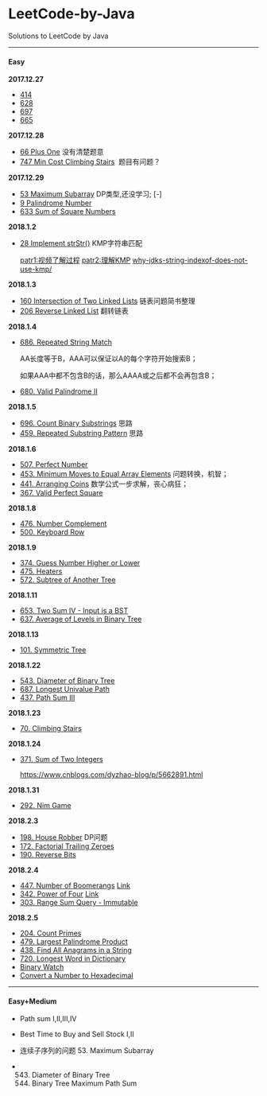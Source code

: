 # LeetCode-by-Java
Solutions to LeetCode by Java

-------------------

#### Easy

**2017.12.27**
 - [414](https://leetcode.com/problems/third-maximum-number/)
 - [628](https://leetcode.com/problems/maximum-product-of-three-numbers/)
 - [697](https://leetcode.com/problems/degree-of-an-array/)
 - [665](https://leetcode.com/problems/non-decreasing-array/)

**2017.12.28**
 - [66 Plus One](https://leetcode.com/problems/plus-one/) 没有清楚题意
 - [747 Min Cost Climbing Stairs](https://leetcode.com/problems/min-cost-climbing-stairs/description/)  题目有问题？

**2017.12.29**
 - [53 Maximum Subarray](https://leetcode.com/problems/maximum-subarray) DP类型,还没学习; [-]
 - [9 Palindrome Number](https://leetcode.com/problems/palindrome-number/)
 - [633 Sum of Square Numbers](https://leetcode.com/problems/sum-of-square-numbers/)

**2018.1.2**

- [28 Implement strStr()](https://leetcode.com/problems/implement-strstr/description/) KMP字符串匹配

  [patr1:视频了解过程](https://www.bilibili.com/video/av11866460/?redirectFrom=h5) [patr2:理解KMP](http://blog.csdn.net/v_july_v/article/details/7041827) [why-jdks-string-indexof-does-not-use-kmp/](https://stackoverflow.com/questions/19543547/why-jdks-string-indexof-does-not-use-kmp/)

**2018.1.3**

- [160 Intersection of Two Linked Lists](https://leetcode.com/problems/intersection-of-two-linked-lists/description/) 链表问题简书整理
- [206 Reverse Linked List](https://leetcode.com/problems/reverse-linked-list/description/) 翻转链表

**2018.1.4**

- [686. Repeated String Match](https://leetcode.com/problems/repeated-string-match/description/)

  AA长度等于B，AAA可以保证以A的每个字符开始搜索B；

  如果AAA中都不包含B的话，那么AAAA或之后都不会再包含B；

- [680. Valid Palindrome II](https://leetcode.com/problems/valid-palindrome-ii/description/)

**2018.1.5**

- [696. Count Binary Substrings](https://leetcode.com/problems/count-binary-substrings/description/) 思路
- [459. Repeated Substring Pattern](https://leetcode.com/problems/repeated-substring-pattern/description/) 思路

**2018.1.6**

- [507. Perfect Number](https://leetcode.com/problems/perfect-number/submissions/1)
- [453. Minimum Moves to Equal Array Elements](https://leetcode.com/problems/minimum-moves-to-equal-array-elements/description/) 问题转换，机智；
- [441. Arranging Coins](https://leetcode.com/problems/arranging-coins/submissions/1) 数学公式一步求解，丧心病狂；
- [367. Valid Perfect Square](https://leetcode.com/problems/valid-perfect-square/description/)




**2018.1.8**

- [476. Number Complement](https://leetcode.com/problems/number-complement/description/)
- [500. Keyboard Row](https://leetcode.com/problems/keyboard-row/description/)

**2018.1.9**

- [374. Guess Number Higher or Lower](https://leetcode.com/problems/guess-number-higher-or-lower/description/)
- [475. Heaters](https://leetcode.com/problems/heaters/description/)
- [572. Subtree of Another Tree](https://leetcode.com/problems/subtree-of-another-tree/description/)

**2018.1.11**

- [653. Two Sum IV - Input is a BST](https://leetcode.com/problems/two-sum-iv-input-is-a-bst/description/)
- [637. Average of Levels in Binary Tree](https://leetcode.com/problems/average-of-levels-in-binary-tree/description/)

**2018.1.13**

- [101. Symmetric Tree](https://leetcode.com/problems/symmetric-tree/description/)


**2018.1.22**

- [543. Diameter of Binary Tree](https://leetcode.com/problems/diameter-of-binary-tree/description/)
- [687. Longest Univalue Path](https://leetcode.com/problems/longest-univalue-path/description/)
- [437. Path Sum III](https://leetcode.com/problems/path-sum-iii/description/)


**2018.1.23**

- [70. Climbing Stairs](https://leetcode.com/problems/climbing-stairs/description/)


**2018.1.24**

- [371. Sum of Two Integers](https://leetcode.com/problems/sum-of-two-integers/description/)

  https://www.cnblogs.com/dyzhao-blog/p/5662891.html

**2018.1.31**

- [292. Nim Game](https://leetcode.com/problems/nim-game/description/)


**2018.2.3**

- [198. House Robber](https://leetcode.com/problems/house-robber/description/) DP问题
- [172. Factorial Trailing Zeroes](https://leetcode.com/problems/factorial-trailing-zeroes/description/)
- [190. Reverse Bits](https://leetcode.com/problems/reverse-bits/description/)


**2018.2.4**

- [447. Number of Boomerangs](https://leetcode.com/problems/number-of-boomerangs/description/)  [Link](https://segmentfault.com/a/1190000008162435)
- [342. Power of Four](https://leetcode.com/problems/power-of-four/description/)  [Link](http://www.cnblogs.com/grandyang/p/5403783.html)
- [303. Range Sum Query - Immutable](https://leetcode.com/problems/range-sum-query-immutable/description/)

**2018.2.5**

- [204. Count Primes](https://leetcode.com/problems/count-primes/hints/)
- [479. Largest Palindrome Product](https://leetcode.com/problems/largest-palindrome-product/description/)
- [438. Find All Anagrams in a String](https://leetcode.com/problems/find-all-anagrams-in-a-string/description/)
- [720. Longest Word in Dictionary](https://leetcode.com/problems/longest-word-in-dictionary/description/)
- [Binary Watch](https://leetcode.com/problems/binary-watch/description/)
- [Convert a Number to Hexadecimal](https://leetcode.com/problems/convert-a-number-to-hexadecimal/description/)


---------------

#### Easy+Medium

- Path sum I,II,III,IV
- Best Time to Buy and Sell Stock I,II
- 连续子序列的问题
	53. Maximum Subarray

- 543. Diameter of Binary Tree
  124. Binary Tree Maximum Path Sum

	